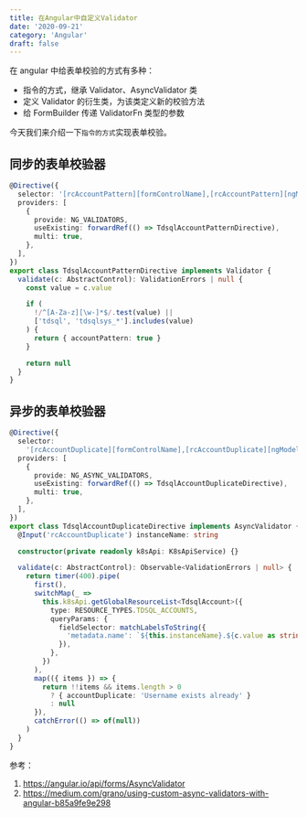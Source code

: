 ```yaml
---
title: 在Angular中自定义Validator
date: '2020-09-21'
category: 'Angular'
draft: false
---
```


在 angular 中给表单校验的方式有多种：

- 指令的方式，继承 Validator、AsyncValidator 类
- 定义 Validator 的衍生类，为该类定义新的校验方法
- 给 FormBuilder 传递 ValidatorFn 类型的参数

今天我们来介绍一下`指令的方式`实现表单校验。

## 同步的表单校验器

```typescript
@Directive({
  selector: '[rcAccountPattern][formControlName],[rcAccountPattern][ngModel]',
  providers: [
    {
      provide: NG_VALIDATORS,
      useExisting: forwardRef(() => TdsqlAccountPatternDirective),
      multi: true,
    },
  ],
})
export class TdsqlAccountPatternDirective implements Validator {
  validate(c: AbstractControl): ValidationErrors | null {
    const value = c.value

    if (
      !/^[A-Za-z][\w-]*$/.test(value) ||
      ['tdsql', 'tdsqlsys_*'].includes(value)
    ) {
      return { accountPattern: true }
    }

    return null
  }
}
```

## 异步的表单校验器

```typescript
@Directive({
  selector:
    '[rcAccountDuplicate][formControlName],[rcAccountDuplicate][ngModel]',
  providers: [
    {
      provide: NG_ASYNC_VALIDATORS,
      useExisting: forwardRef(() => TdsqlAccountDuplicateDirective),
      multi: true,
    },
  ],
})
export class TdsqlAccountDuplicateDirective implements AsyncValidator {
  @Input('rcAccountDuplicate') instanceName: string

  constructor(private readonly k8sApi: K8sApiService) {}

  validate(c: AbstractControl): Observable<ValidationErrors | null> {
    return timer(400).pipe(
      first(),
      switchMap(_ =>
        this.k8sApi.getGlobalResourceList<TdsqlAccount>({
          type: RESOURCE_TYPES.TDSQL_ACCOUNTS,
          queryParams: {
            fieldSelector: matchLabelsToString({
              'metadata.name': `${this.instanceName}.${c.value as string}`,
            }),
          },
        })
      ),
      map(({ items }) => {
        return !!items && items.length > 0
          ? { accountDuplicate: 'Username exists already' }
          : null
      }),
      catchError(() => of(null))
    )
  }
}
```

参考：

1. https://angular.io/api/forms/AsyncValidator
2. https://medium.com/grano/using-custom-async-validators-with-angular-b85a9fe9e298
